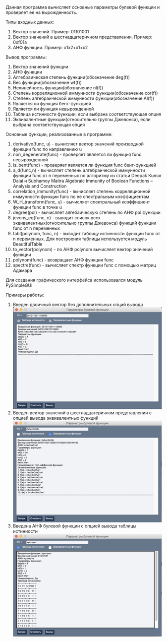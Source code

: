 
Данная программа вычисляет основные параметры булевой функции и проверяет ее на вырожденность.

Типы входных данных:
  1) Вектор значений. Пример: 01101001
  2) Вектор значений в шестнадцатеричном представлении. Пример: 0xf01a
  3) АНФ функции. Пример: x1x2+x1+x2

Вывод программы:
  1) Вектор значений функции
  2) АНФ функции
  3) Алгебраическая степень функции(обозначение deg(f))
  4) Вес функции(обозначение wt(f))
  5) Нелинейность функции(обозначение nl(f))
  6) Степень корреляционной иммунности функции(обозначение cor(f))
  7) Степень алгебраической иммунности функции(обозначение AI(f))
  8) Является ли функция бент-функцией
  9) Является ли функция невырожденной
  10) Таблица истинности функции, если выбрана соответствующая опция
  11) Эквивалентные функции(относительно группы Джевонса), если выбрана соответствующая опция

Основные функции, реализованные в программе:
  1) derivative(func, u) - вычисляет вектор значений производной функции func по направлению u
  2) non_degenerate(func) - проверяет является ли функция func невырожденной
  3) is_bent(func) - проверяет является ли функция func бент-функцией
  4) a_d(func,n) - вычисляет степень алгебраической иммунности функции func от n переменных по алгоритму из статьи Deepak Kumar Dalai и Subhamoy Maitra Algebraic Immunity of Boolean Functions – Analysis and Construction
  5) correlation_immunity(func) - вычисляет степень корреляционной иммунности функции func по ее спектральным коэффициентам
  6) W_H_transform(func, u) - вычисляет спектральный коэффициент функции func в точке u
  7) degree(pol) - вычисляет алгебаическую степень по АНФ pol функции
  8) jevons_eq(func, n) - выводит список всех эквивалентных(относительно группы Джевонса) функций функции func от n переменных
  9) tabl(polynom, func, n) - выводит таблицу истинности функции func от n переменных. Для построения таблицы используется модуль BeautifulTable
  10) to_vector(polynom) - по АНФ polynom вычисляет вектор значений функции 
  11) polynom(func) - возвращает АНФ функции func
  12) spectre(func) - вычисляет спектр функции func с помощью матриц Адамара

Для создания графического интерфейса использовался модуль PySimpleGUI

Примеры работы:

  1) Введен двоичный вектор без дополнительных опций вывода
  ![](1.png)
  2) Введен вектор значений в шестнадцатеричном представлении с опцией вывода эквивалентных функций
  ![](2.png)
  3) Введена АНФ булевой функции с опцией вывода таблицы истинности
  ![](3.png)

